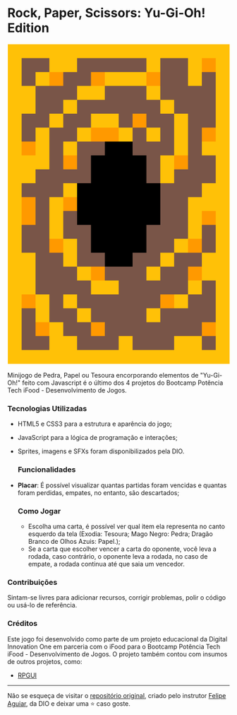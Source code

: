 # Rock, Paper, Scissors: Yu-Gi-Oh! Edition

<p align="center">
  <img src="src/assets/icons/card-back.png" alt="Face-down card">
</p>
Minijogo de Pedra, Papel ou Tesoura encorporando elementos de "Yu-Gi-Oh!" feito com Javascript é o último dos 4 projetos do Bootcamp Potência Tech iFood - Desenvolvimento de Jogos.

### Tecnologias Utilizadas

- HTML5 e CSS3 para a estrutura e aparência do jogo;
- JavaScript para a lógica de programação e interações;
- Sprites, imagens e SFXs foram disponibilizados pela DIO.

  ### Funcionalidades

- **Placar**: É possível visualizar quantas partidas foram vencidas e quantas foram perdidas, empates, no entanto, são descartados;

  ### Como Jogar

  - Escolha uma carta, é possível ver qual item ela representa no canto esquerdo da tela (Exodia: Tesoura; Mago Negro: Pedra; Dragão Branco de Olhos Azuis: Papel.);
  - Se a carta que escolher vencer a carta do oponente, você leva a rodada, caso contrário, o oponente leva a rodada, no caso de empate, a rodada continua até que saia um vencedor.

### Contribuições

Sintam-se livres para adicionar recursos, corrigir problemas, polir o código ou usá-lo de referência.

### Créditos

Este jogo foi desenvolvido como parte de um projeto educacional da Digital Innovation One em parceria com o iFood para o Bootcamp Potência Tech iFood - Desenvolvimento de Jogos.
O projeto também contou com insumos de outros projetos, como:
- [RPGUI](http://ronenness.github.io/RPGUI/)

---

Não se esqueça de visitar o <a href="https://github.com/felipeAguiarCode/js-game-yugioh-jokenpo-edition">repositório original</a>, criado pelo instrutor <a href="https://github.com/felipeAguiarCode">Felipe Aguiar</a>, da DIO e deixar uma ⭐️ caso goste.

